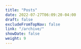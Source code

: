 ```yaml
---
title: "Posts"
date: 2022-07-27T06:09:20-04:00
draft: false
excludeFromTopNav: false
link: "/archive/"
showDate: false
weight: 9
---
```


